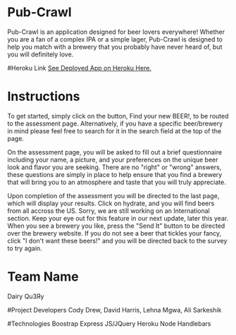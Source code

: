 # Pub-Crawl

Pub-Crawl is an application designed for beer lovers everywhere!  Whether you are a fan of a complex IPA or a simple lager, Pub-Crawl is designed to help you match with a brewery that you probably have never heard of, but you will definitely love.

#Heroku Link
<a href="https://dairyquery-pubcrawl.herokuapp.com/">See Deployed App on Heroku Here.</a>

# Instructions

To get started, simply click on the button, Find your new BEER!, to be routed to the assessment page.  Alternatively, if you have a specific beer/brewery in mind please feel free to search for it in the search field at the top of the page.

On the assessment page, you will be asked to fill out a brief questionnaire including your name, a picture, and your preferences on the unique beer look and flavor you are seeking. There are no "right" or "wrong" answers, these questions are simply in place to help ensure that you find a brewery that will bring you to an atmosphere and taste that you will truly appreciate.

Upon completion of the assessment you will be directed to the last page, which will display your results.  Click on hydrate, and you will find beers from all accross the US.  Sorry, we are still working on an International section.  Keep your eye out for this feature in our next update, later this year.  When you see a brewery you like, press the "Send It" button to be directed over the brewery website.  If you do not see a beer that tickles your fancy, click "I don't want these beers!" and you will be directed back to the survey to try again.

# Team Name
Dairy Qu3Яy

#Project Developers
Cody Drew, David Harris, Lehna Mgwa, Ali Sarkeshik

#Technologies
Boostrap
Express
JS/JQuery
Heroku
Node
Handlebars
